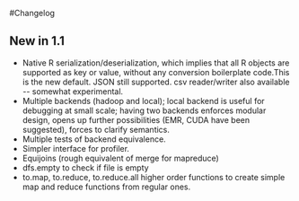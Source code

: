 #Changelog
## New in 1.1
* Native R serialization/deserialization, which implies that all R objects are supported as key or value, without any conversion boilerplate code.This is the new default. JSON still supported. csv reader/writer also available -- somewhat experimental.
* Multiple backends (hadoop and local); local backend is useful for debugging at small scale; having two backends enforces modular design, opens up further possibilities (EMR, CUDA have been suggested), forces to clarify semantics.
* Multiple tests of backend equivalence.
* Simpler interface for profiler.
* Equijoins (rough equivalent of merge for mapreduce)
* dfs.empty to check if file is empty
* to.map, to.reduce, to.reduce.all higher order functions to create simple map and reduce functions from regular ones.
